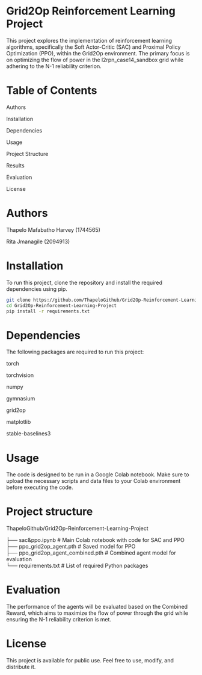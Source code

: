 # Grid2Op Reinforcement Learning Project

This project explores the implementation of reinforcement learning algorithms, specifically the Soft Actor-Critic (SAC) and Proximal Policy Optimization (PPO), within the Grid2Op environment. The primary focus is on optimizing the flow of power in the l2rpn_case14_sandbox grid while adhering to the N-1 reliability criterion.

# Table of Contents

Authors

Installation

Dependencies

Usage

Project Structure

Results

Evaluation

License

# Authors
Thapelo Mafabatho Harvey (1744565)

Rita Jmanagile (2094913)

# Installation
To run this project, clone the repository and install the required dependencies using pip.

```bash
git clone https://github.com/ThapeloGithub/Grid2Op-Reinforcement-Learning-Project
cd Grid2Op-Reinforcement-Learning-Project
pip install -r requirements.txt
```

# Dependencies
The following packages are required to run this project:

torch

torchvision

numpy

gymnasium

grid2op

matplotlib

stable-baselines3
# Usage 
The code is designed to be run in a Google Colab notebook. Make sure to upload the necessary scripts and data files to your Colab environment before executing the code.
# Project structure
ThapeloGithub/Grid2Op-Reinforcement-Learning-Project

├── sac&ppo.ipynb  # Main Colab notebook with code for SAC and PPO\
├── ppo_grid2op_agent.pth # Saved model for PPO\
├── ppo_grid2op_agent_combined.pth # Combined agent model for evaluation\
└── requirements.txt       # List of required Python packages

# Evaluation
The performance of the agents will be evaluated based on the Combined Reward, which aims to maximize the flow of power through the grid while ensuring the N-1 reliability criterion is met.
# License
This project is available for public use. Feel free to use, modify, and distribute it.
